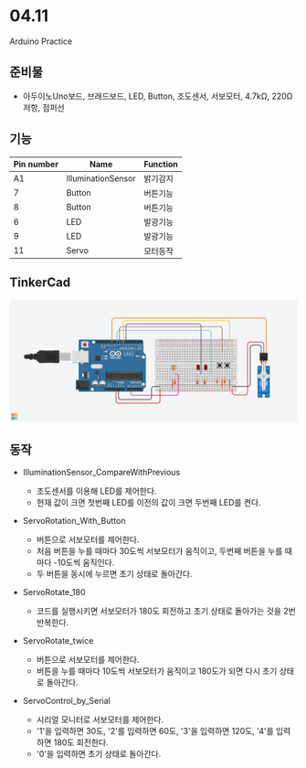 # 04.11
Arduino Practice

## 준비물
  + 아두이노Uno보드, 브래드보드, LED, Button, 조도센서, 서보모터, 4.7kΩ, 220Ω 저항, 점퍼선 
  
## 기능
|Pin number|Name|Function|
|------|-----|---|
|A1|IlluminationSensor|밝기감지|
|7|Button|버튼기능|
|8|Button|버튼기능|
|6|LED|발광기능|
|9|LED|발광기능|
|11|Servo|모터동작|

## TinkerCad
![tinkercad](Button_With_MoterSensor.png)

## 동작
+ IlluminationSensor_CompareWithPrevious
  + 조도센서를 이용해 LED를 제어한다.
  + 현재 값이 크면 첫번째 LED를 이전의 값이 크면 두번째 LED를 켠다.
 
+ ServoRotation_With_Button
  + 버튼으로 서보모터를 제어한다.
  + 처음 버튼을 누를 때마다 30도씩 서보모터가 움직이고, 두번째 버튼을 누를 때마다 -10도씩 움직인다.
  + 두 버튼을 동시에 누르면 초기 상태로 돌아간다.
  
+ ServoRotate_180
  + 코드를 실행시키면 서보모터가 180도 회전하고 초기 상태로 돌아가는 것을 2번 반복한다.
  
+ ServoRotate_twice
  + 버튼으로 서보모터를 제어한다.
  + 버튼을 누를 때마다 10도씩 서보모터가 움직이고 180도가 되면 다시 초기 상태로 돌아간다. 
  
+ ServoControl_by_Serial
  + 시리얼 모니터로 서보모터를 제어한다.
  + '1'을 입력하면 30도, '2'를 입력하면 60도, '3'을 입력하면 120도, '4'를 입력하면 180도 회전한다.
  + '0'을 입력하면 초기 상태로 돌아간다.

